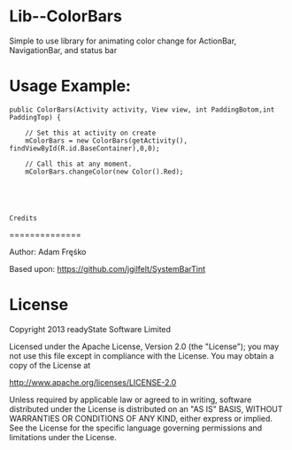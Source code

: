 Lib--ColorBars
==============

Simple to use library for animating color change for ActionBar, NavigationBar, and status bar


Usage Example:
==============

    public ColorBars(Activity activity, View view, int PaddingBotom,int PaddingTop) {

		// Set this at activity on create
		mColorBars = new ColorBars(getActivity(), findViewById(R.id.BaseContainer),0,0); 
		
		// Call this at any moment. 
		mColorBars.changeColor(new Color().Red); 
		
		
		
	
	
	Credits
==============

Author: Adam Fręśko
<br>

Based upon: https://github.com/jgilfelt/SystemBarTint


License
==============

Copyright 2013 readyState Software Limited

Licensed under the Apache License, Version 2.0 (the "License");
you may not use this file except in compliance with the License.
You may obtain a copy of the License at

   http://www.apache.org/licenses/LICENSE-2.0

Unless required by applicable law or agreed to in writing, software
distributed under the License is distributed on an "AS IS" BASIS,
WITHOUT WARRANTIES OR CONDITIONS OF ANY KIND, either express or implied.
See the License for the specific language governing permissions and
limitations under the License.
